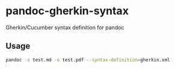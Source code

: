 # pandoc-gherkin-syntax
Gherkin/Cucumber syntax definition for pandoc

## Usage
```bash
pandoc -s test.md -o test.pdf --syntax-definition=gherkin.xml
```
